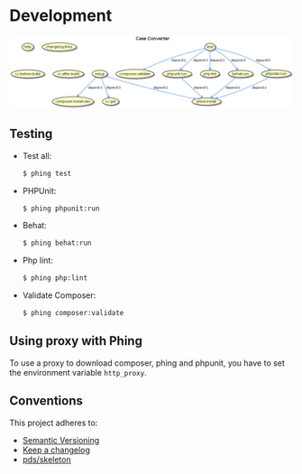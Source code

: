 Development
===========

![Phing targets](../build.png "Phing targets")

Testing
-------

- Test all:

    ```bash
    $ phing test
    ```

- PHPUnit:

    ```bash
    $ phing phpunit:run
    ```

- Behat:

    ```bash
    $ phing behat:run
    ```

- Php lint:

    ```bash
    $ phing php:lint
    ```

- Validate Composer:

    ```bash
    $ phing composer:validate
    ```

Using proxy with Phing
----------------------

To use a proxy to download composer, phing and phpunit, you have to set the
environment variable `http_proxy`.

Conventions
-----------

This project adheres to:

 * [Semantic Versioning](http://semver.org/)
 * [Keep a changelog](http://keepachangelog.com/en/1.0.0/)
 * [pds/skeleton](https://github.com/php-pds/skeleton)
